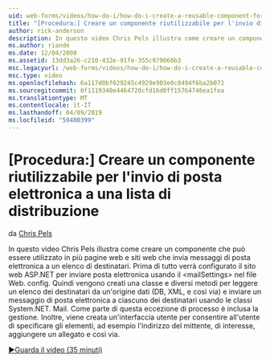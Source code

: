 ```yaml
---
uid: web-forms/videos/how-do-i/how-do-i-create-a-reusable-component-for-sending-email-to-a-distribution-list
title: "[Procedura:] Creare un componente riutilizzabile per l'invio di posta elettronica a una lista di distribuzione | Microsoft Docs"
author: rick-anderson
description: In questo video Chris Pels illustra come creare un componente che può essere utilizzato in più pagine web e siti web che invia messaggi di posta elettronica a un elenco di destinatari. Home...
ms.author: riande
ms.date: 12/04/2008
ms.assetid: 13dd3a26-c210-432e-91fe-355c979060b3
msc.legacyurl: /web-forms/videos/how-do-i/how-do-i-create-a-reusable-component-for-sending-email-to-a-distribution-list
msc.type: video
ms.openlocfilehash: 6a117d0bf029245c4929e903e0c0494f6ba2b072
ms.sourcegitcommit: 0f1119340e4464720cfd16d0ff15764746ea1fea
ms.translationtype: MT
ms.contentlocale: it-IT
ms.lasthandoff: 04/09/2019
ms.locfileid: "59400399"
---
```

# <a name="how-do-i-create-a-reusable-component-for-sending-email-to-a-distribution-list"></a>[Procedura:] Creare un componente riutilizzabile per l'invio di posta elettronica a una lista di distribuzione

da [Chris Pels](https://twitter.com/chrispels)

In questo video Chris Pels illustra come creare un componente che può essere utilizzato in più pagine web e siti web che invia messaggi di posta elettronica a un elenco di destinatari. Prima di tutto verrà configurato il sito web ASP.NET per inviare posta elettronica usando il &lt;mailSettings&gt; nel file Web. config. Quindi vengono creati una classe e diversi metodi per leggere un elenco dei destinatari da un'origine dati (DB, XML, e così via) e inviare un messaggio di posta elettronica a ciascuno dei destinatari usando le classi System.NET. Mail. Come parte di questa eccezione di processo è inclusa la gestione. Inoltre, viene creata un'interfaccia utente per consentire all'utente di specificare gli elementi, ad esempio l'indirizzo del mittente, di interesse, aggiungere un allegato e così via.

[&#9654;Guarda il video (35 minuti)](https://channel9.msdn.com/Blogs/ASP-NET-Site-Videos/how-do-i-create-a-reusable-component-for-sending-email-to-a-distribution-list)
